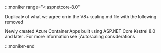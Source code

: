 
:::moniker range="< aspnetcore-8.0"

Duplicate of what we agree on in the V8+ scaling.md file with the following removed

 Newly created Azure Container Apps built using ASP.NET Core Kestrel  8.0 and later . For more information see [Autoscaling considerations

:::moniker-end
